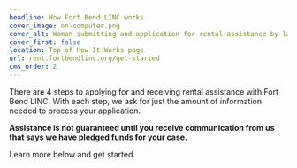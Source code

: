 ```yaml
---
headline: How Fort Bend LINC works
cover_image: on-computer.png
cover_alt: Woman submitting and application for rental assistance by laptop
cover_first: false
location: Top of How It Works page
url: rent.fortbendlinc.org/get-started
cms_order: 2
---
```


There are 4 steps to applying for and receiving rental assistance with Fort Bend LINC. With each step, we ask for just the amount of information needed to process your application.

**Assistance is not guaranteed until you receive communication from us that says we have pledged funds for your case.**

Learn more below and get started.
